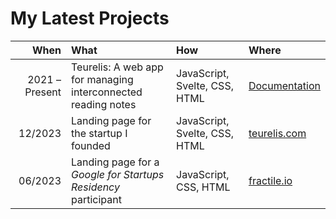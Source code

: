 # My Latest Projects

| When           | What                                                            | How                           | Where                                                                                   |
|---------------:|:----------------------------------------------------------------|:------------------------------|:----------------------------------------------------------------------------------------|
| 2021 – Present | Teurelis: A web app for managing interconnected reading notes   | JavaScript, Svelte, CSS, HTML | [Documentation](https://github.com/m-kupiec/portfolio/blob/main/teurelis-app/README.md) |
| 12/2023        | Landing page for the startup I founded                          | JavaScript, Svelte, CSS, HTML | [teurelis.com](https://teurelis.com/)                                                   |
| 06/2023        | Landing page for a *Google for Startups Residency* participant  | JavaScript, CSS, HTML         | [fractile.io](https://fractile.io/)                                                     |
